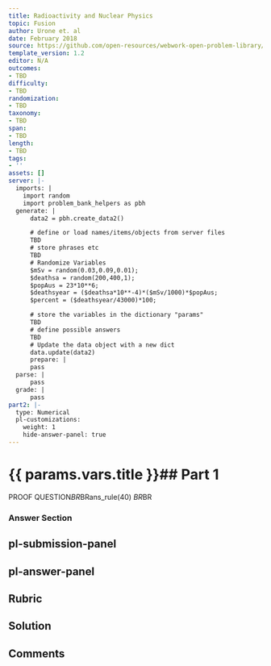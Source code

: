```yaml
---
title: Radioactivity and Nuclear Physics
topic: Fusion
author: Urone et. al
date: February 2018
source: https://github.com/open-resources/webwork-open-problem-library/tree/master/Contrib/BrockPhysics/College_Physics_Urone/32.Medical_Applications_of_Nuclear_Physics/32-05.Fusion/NU_U17-32-05-003.pg
template_version: 1.2
editor: N/A
outcomes:
- TBD
difficulty:
- TBD
randomization:
- TBD
taxonomy:
- TBD
span:
- TBD
length:
- TBD
tags:
- ''
assets: []
server: |-
  imports: |
    import random
    import problem_bank_helpers as pbh
  generate: |
      data2 = pbh.create_data2()

      # define or load names/items/objects from server files
      TBD
      # store phrases etc
      TBD
      # Randomize Variables
      $mSv = random(0.03,0.09,0.01);
      $deathsa = random(200,400,1);
      $popAus = 23*10**6;
      $deathsyear = ($deathsa*10**-4)*($mSv/1000)*$popAus;
      $percent = ($deathsyear/43000)*100;

      # store the variables in the dictionary "params"
      TBD
      # define possible answers
      TBD
      # Update the data object with a new dict
      data.update(data2)
      prepare: |
      pass
  parse: |
      pass
  grade: |
      pass
part2: |-
  type: Numerical
  pl-customizations:
    weight: 1
    hide-answer-panel: true
---
```


# {{ params.vars.title }}## Part 1 
PROOF QUESTION$BR$BRans_rule(40) $BR$BR 


### Answer Section 


## pl-submission-panel 


## pl-answer-panel 


## Rubric 


## Solution 


## Comments 


